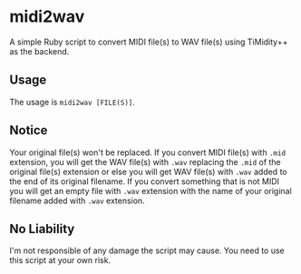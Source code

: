 # midi2wav
A simple Ruby script to convert MIDI file(s) to WAV file(s) using TiMidity++ as the backend.

## Usage
The usage is `midi2wav [FILE(S)]`.

## Notice
Your original file(s) won't be replaced. If you convert MIDI file(s) with `.mid` extension, you will get the WAV file(s) with `.wav` replacing the `.mid` of the original file(s) extension or else you will get WAV file(s) with `.wav` added to the end of its original filename. If you convert something that is not MIDI you will get an empty file with `.wav` extension with the name of your original filename added with `.wav` extension.

## No Liability
I'm not responsible of any damage the script may cause. You need to use this script at your own risk.

